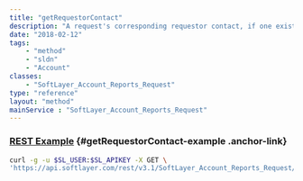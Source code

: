 ```yaml
---
title: "getRequestorContact"
description: "A request's corresponding requestor contact, if one exists."
date: "2018-02-12"
tags:
    - "method"
    - "sldn"
    - "Account"
classes:
    - "SoftLayer_Account_Reports_Request"
type: "reference"
layout: "method"
mainService : "SoftLayer_Account_Reports_Request"
---
```


### [REST Example](#getRequestorContact-example) <a href="/article/rest/"><i class="fas fa-question"></i></a> {#getRequestorContact-example .anchor-link} 
```bash
curl -g -u $SL_USER:$SL_APIKEY -X GET \
'https://api.softlayer.com/rest/v3.1/SoftLayer_Account_Reports_Request/{SoftLayer_Account_Reports_RequestID}/getRequestorContact'
```
